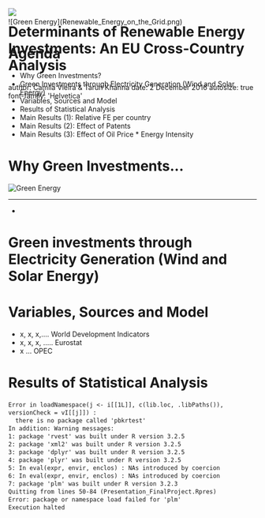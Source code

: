 Determinants of Renewable Energy Investments: An EU Cross-Country Analysis
========================================================
author: Camila Vieira & Tarun Khanna
date: 2 December 2016
autosize: true
font-family: 'Helvetica'

<div class="midright" style="margin-right:-200px; margin-top:-200px;">
<img src="flowchart_600x600.png"></img>
</div>
![Green Energy](Renewable_Energy_on_the_Grid.png)

Agenda
========================================================

- Why Green Investments? 
- Green Investments through Electricity Generation (Wind and Solar Energy)
- Variables, Sources and Model
- Results of Statistical Analysis
- Main Results (1): Relative FE per country
- Main Results (2): Effect of Patents
- Main Results (3): Effect of Oil Price * Energy Intensity

Why Green Investments...
========================================================

![Green Energy](WindRader.png)

***

-

Green investments through Electricity Generation (Wind and Solar Energy)
========================================================



Variables, Sources and Model 
========================================================

- x, x, x,.... World Development Indicators
- x, x, x, ..... Eurostat
- x ... OPEC


Results of Statistical Analysis 
========================================================








```
Error in loadNamespace(j <- i[[1L]], c(lib.loc, .libPaths()), versionCheck = vI[[j]]) : 
  there is no package called 'pbkrtest'
In addition: Warning messages:
1: package 'rvest' was built under R version 3.2.5 
2: package 'xml2' was built under R version 3.2.5 
3: package 'dplyr' was built under R version 3.2.5 
4: package 'plyr' was built under R version 3.2.5 
5: In eval(expr, envir, enclos) : NAs introduced by coercion
6: In eval(expr, envir, enclos) : NAs introduced by coercion
7: package 'plm' was built under R version 3.2.3 
Quitting from lines 50-84 (Presentation_FinalProject.Rpres) 
Error: package or namespace load failed for 'plm'
Execution halted
```
